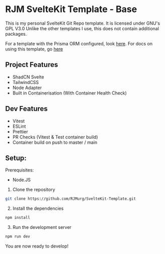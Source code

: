 # RJM SvelteKit Template - Base

This is my personal SvelteKit Git Repo template. It is licensed under GNU's GPL V3.0
Unlike the other templates I use, this does not contain additional packages.

For a template with the Prisma ORM configured, look [here](https://github.com/RJMurg/SvelteKit-Prisma-Template).
For docs on using this template, go [here](./docs)

## Project Features

- ShadCN Svelte
- TailwindCSS
- Node Adapter
- Built in Containerisation (With Container Health Check)

## Dev Features

- Vitest
- ESLint
- Prettier
- PR Checks (Vitest & Test container build)
- Container build on push to master / main

## Setup:

Prerequisites:

- Node.JS

1. Clone the repository

```bash
git clone https://github.com/RJMurg/SvelteKit-Template.git
```

2. Install the dependencies

```bash
npm install
```

3. Run the development server

```bash
npm run dev
```

You are now ready to develop!
